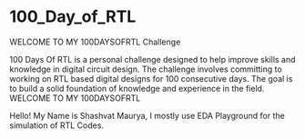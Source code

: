 # 100_Day_of_RTL
WELCOME TO MY 100DAYSOFRTL Challenge

100 Days Of RTL is a personal challenge designed to help improve skills and knowledge in digital circuit design. The challenge involves committing to working on RTL based digital designs for 100 consecutive days. The goal is to build a solid foundation of knowledge and experience in the field.
WELCOME TO MY 100DAYSOFRTL

Hello! My Name is Shashvat Maurya, I mostly use EDA Playground for the simulation of RTL Codes.
